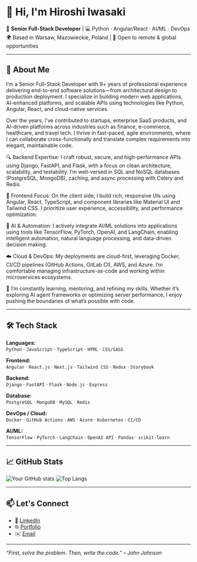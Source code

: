 # 👋 Hi, I'm Hiroshi Iwasaki


🎯 **Senior Full-Stack Developer** | 💻 Python · Angular/React · AI/ML · DevOps  
🌍 Based in Warsaw, Mazowieckie, Poland | 💬 Open to remote & global opportunities

---

## 🚀 About Me
I’m a Senior Full-Stack Developer with 9+ years of professional experience delivering end-to-end software solutions—from architectural design to production deployment. I specialize in building modern web applications, AI-enhanced platforms, and scalable APIs using technologies like Python, Angular, React, and cloud-native services.

Over the years, I've contributed to startups, enterprise SaaS products, and AI-driven platforms across industries such as finance, e-commerce, healthcare, and travel tech. I thrive in fast-paced, agile environments, where I can collaborate cross-functionally and translate complex requirements into elegant, maintainable code.

🔍 Backend Expertise:
I craft robust, secure, and high-performance APIs using Django, FastAPI, and Flask, with a focus on clean architecture, scalability, and testability. I’m well-versed in SQL and NoSQL databases (PostgreSQL, MongoDB), caching, and async processing with Celery and Redis.

🎨 Frontend Focus:
On the client side, I build rich, responsive UIs using Angular, React, TypeScript, and component libraries like Material UI and Tailwind CSS. I prioritize user experience, accessibility, and performance optimization.

🤖 AI & Automation:
I actively integrate AI/ML solutions into applications using tools like TensorFlow, PyTorch, OpenAI, and LangChain, enabling intelligent automation, natural language processing, and data-driven decision making.

☁️ Cloud & DevOps:
My deployments are cloud-first, leveraging Docker, CI/CD pipelines (GitHub Actions, GitLab CI), AWS, and Azure. I’m comfortable managing infrastructure-as-code and working within microservices ecosystems.

🧠 I’m constantly learning, mentoring, and refining my skills. Whether it’s exploring AI agent frameworks or optimizing server performance, I enjoy pushing the boundaries of what’s possible with code.

---

## 🛠️ Tech Stack

**Languages:**  
`Python` · `JavaScript` · `TypeScript` · `HTML` · `CSS/SASS`

**Frontend:**  
`Angular` · `React.js` · `Next.js` · `Tailwind CSS` · `Redux` · `Storybook`

**Backend:**  
`Django` · `FastAPI` · `Flask` · `Node.js` · `Express`

**Database:**  
`PostgreSQL` · `MongoDB` · `MySQL` · `Redis`

**DevOps / Cloud:**  
`Docker` · `GitHub Actions` · `AWS` · `Azure` · `Kubernetes` · `CI/CD`

**AI/ML:**  
`TensorFlow` · `PyTorch` · `LangChain` · `OpenAI API` · `Pandas` · `scikit-learn`

---

## 📈 GitHub Stats

![Your GitHub stats](https://github-readme-stats.vercel.app/api?username=your-username&show_icons=true&theme=default&count_private=true)
![Top Langs](https://github-readme-stats.vercel.app/api/top-langs/?username=your-username&layout=compact)

---

## 📫 Let's Connect

- 💼 [LinkedIn](https://linkedin.com/in/your-link)
- 🌐 [Portfolio](https://your-portfolio.com)
- ✉️ [Email](mailto:your.email@example.com)

---

_“First, solve the problem. Then, write the code.” – John Johnson_
